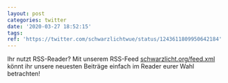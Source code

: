 ```yaml
---
layout: post
categories: twitter
date: '2020-03-27 18:52:15'
tags: 
ref: 'https://twitter.com/schwarzlichtwue/status/1243611809950642184'
---
```

Ihr nutzt RSS-Reader? Mit unserem RSS-Feed [schwarzlicht.org/feed.xml](https://schwarzlicht.org/feed.xml) könnt ihr unsere neuesten Beiträge einfach im Reader eurer Wahl betrachten!